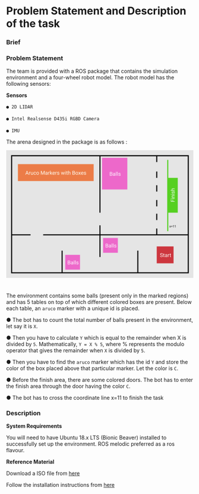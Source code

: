 # Problem Statement and Description of the task

### Brief



### **Problem Statement**

The team is provided with a ROS package that contains the simulation
environment and a four-wheel robot model. The robot model has the following sensors:

**Sensors**
```
● 2D LIDAR

● Intel Realsense D435i RGBD Camera

● IMU
```

The arena designed in the package is as follows :

<img src="../images/arena_map.png" style="vertical-align:middle; padding-bottom:25px" width="700">
<br />

The environment contains some balls (present only in the marked regions) and has 5 tables on
top of which different colored boxes are present. Below each table, an `aruco` marker with a
unique id is placed.

● The bot has to count the total number of balls present in the environment, let say it is `X`.

● Then you have to calculate `Y` which is equal to the remainder when X is divided by `5`.
Mathematically, `Y = X % 5`, where % represents the modulo operator that gives the
remainder when `X` is divided by `5`.

● Then you have to find the `aruco` marker which has the id `Y` and store the color of the box
placed above that particular marker. Let the color is `C`.

● Before the finish area, there are some colored doors. The bot has to enter the finish area
through the door having the color `C`.

● The bot has to cross the coordinate line x=11 to finish the task


### **Description**

**System Requirements**

You will need to have Ubuntu 18.x LTS (Bionic Beaver) installed to successfully set up
the environment. ROS melodic preferred as a ros flavour.

**Reference Material**

Download a ISO file from [here](https://releases.ubuntu.com/18.04/)

Follow the installation instructions from [here](https://github.com/sid-5/ROS_VICHESTA/blob/master/README.md)



